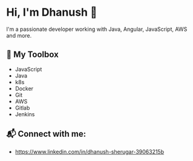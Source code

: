 # Hi, I'm Dhanush 👋
I'm a passionate developer working with Java, Angular, JavaScript, AWS and more.

## 🔧 My Toolbox
- JavaScript
- Java
- k8s
- Docker
- Git
- AWS
- Gitlab
- Jenkins

## 📬 Connect with me:
- https://www.linkedin.com/in/dhanush-sherugar-39063215b
